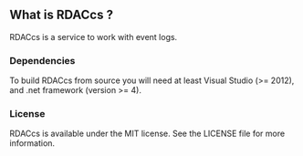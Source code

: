 ## What is RDACcs ?
RDACcs is a service to work with event logs.

### Dependencies

To build RDACcs from source you will need at least Visual Studio (>= 2012), and .net framework (version >= 4).

### License
RDACcs is available under the MIT license. See the LICENSE file for more information.

